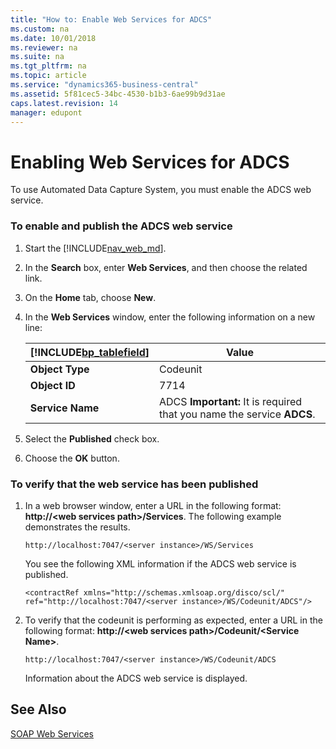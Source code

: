 ```yaml
---
title: "How to: Enable Web Services for ADCS"
ms.custom: na
ms.date: 10/01/2018
ms.reviewer: na
ms.suite: na
ms.tgt_pltfrm: na
ms.topic: article
ms.service: "dynamics365-business-central"
ms.assetid: 5f81cec5-34bc-4530-b1b3-6ae99b9d31ae
caps.latest.revision: 14
manager: edupont
---
```

# Enabling Web Services for ADCS
To use Automated Data Capture System, you must enable the ADCS web service.  

### To enable and publish the ADCS web service  

1.  Start the [!INCLUDE[nav_web_md](../developer/includes/nav_web_md.md)].  

2.  In the **Search** box, enter **Web Services**, and then choose the related link.  

3.  On the **Home** tab, choose **New**.  

4.  In the **Web Services** window, enter the following information on a new line:  

    |[!INCLUDE[bp_tablefield](../developer/includes/bp_tablefield_md.md)]|Value|  
    |---------------------------------|-----------|  
    |**Object Type**|Codeunit|  
    |**Object ID**|7714|  
    |**Service Name**|ADCS **Important:**  It is required that you name the service **ADCS**.|  

5.  Select the **Published** check box.  

6.  Choose the **OK** button.  

### To verify that the web service has been published  

1.  In a web browser window, enter a URL in the following format:  **http://\<web services path>/Services**. The following example demonstrates the results.  

    ```  
    http://localhost:7047/<server instance>/WS/Services  
    ```  

     You see the following XML information if the ADCS web service is published.  

    ```  
    <contractRef xmlns="http://schemas.xmlsoap.org/disco/scl/" ref="http://localhost:7047/<server instance>/WS/Codeunit/ADCS"/>  
    ```  

2.  To verify that the codeunit is performing as expected, enter a URL in the following format: **http://\<web services path>/Codeunit/\<Service Name>**.  

    ```  
    http://localhost:7047/<server instance>/WS/Codeunit/ADCS  
    ```  

     Information about the ADCS web service is displayed.  

## See Also  
 [SOAP Web Services](SOAP-Web-Services.md)
